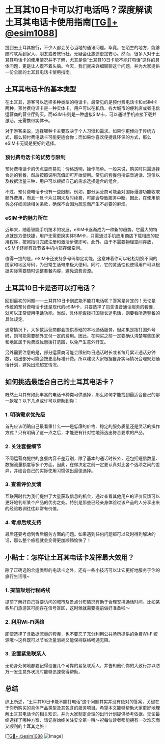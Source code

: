 # 土耳其10日卡可以打电话吗？深度解读土耳其电话卡使用指南[[TG💪+ @esim1088](https://t.me/s/esim1088)]

提到去土耳其旅行，不少人都会关心当地的通讯问题。毕竟，在陌生的地方，能够随时联系到家人、朋友或者旅行社，无疑会让旅途更加安心。然而，很多人对于土耳其电话卡的使用情况并不了解，尤其是像“土耳其10日卡能不能打电话”这样的具体问题，更是让人摸不着头脑。今天，我们就来详细聊聊这个问题，并为大家提供一份全面的土耳其电话卡使用指南。

## 土耳其电话卡的基本类型

在土耳其，游客可以选择多种类型的电话卡。最常见的是预付费电话卡和eSIM卡两种。预付费电话卡是一种实体卡，用户可以在机场、各大城市的便利店或者电信运营商的营业厅购买。而eSIM卡则是一种虚拟SIM卡，可以通过手机直接下载并激活，无需携带实体卡。

对于游客来说，选择哪种卡主要取决于个人习惯和需求。如果你更倾向于传统方式，那么预付费电话卡可能更适合你；而如果你喜欢便捷且环保的方式，那么eSIM卡无疑是更好的选择。

### 预付费电话卡的优势与限制

预付费电话卡的优点显而易见：价格透明，操作简单。一般来说，购买时只需选择合适的套餐，然后按照说明充值即可开始使用。常见的套餐包括语音通话、短信以及数据流量三种，用户可以根据自己的需求选择适合的组合。

不过，预付费电话卡也有一些限制。例如，部分运营商可能会对国际漫游功能收取额外费用，而且一旦卡片过期未及时续费，可能会导致服务中断。因此，在使用前务必仔细阅读相关条款，确保不会因为疏忽而产生不必要的麻烦。

### eSIM卡的魅力所在

近年来，随着智能手机技术的发展，eSIM卡逐渐成为一种新的趋势。它最大的特点就是方便快捷，用户无需更换实体SIM卡，只需通过手机应用商店下载相应的应用程序，按照指引完成注册和激活步骤即可。此外，由于不需要物理空间存放，eSIM卡还能有效节省手机内部存储空间。

值得一提的是，eSIM卡还支持多号码绑定功能，这意味着你可以轻松切换不同的国家和地区号码，为日常生活带来极大便利。同时，它的灵活性也使得用户可以根据实际需要随时调整套餐内容，避免浪费资源。

## 土耳其10日卡是否可以打电话？

回到最初的问题——土耳其10日卡到底能不能打电话呢？答案是肯定的！无论是传统的预付费电话卡还是现代的eSIM卡，只要选择了包含语音通话服务的套餐，就可以正常使用电话功能。当然，具体能否拨打国际长途电话，则要看所选套餐的具体规定。

通常情况下，大多数运营商都会提供基础的本地通话服务，但如果是拨打国外号码，则可能需要额外支付一定的费用。因此，在购买之前一定要确认清楚哪些国家和地区属于免费或优惠拨打范围，以免产生意外开支。

另外需要注意的是，部分运营商可能会限制每日通话时长或者每月累计通话分钟数，超出部分可能会按更高标准计费。所以建议大家根据自身实际情况合理规划通话计划，避免出现超支情况。

## 如何挑选最适合自己的土耳其电话卡？

既然土耳其有如此丰富的电话卡种类可供选择，那么如何才能找到最适合自己的那一款呢？以下几点或许可以帮助到你：

### 1. 明确需求优先级

首先应该明确自己最看重什么——是低廉的价格、稳定的服务质量还是灵活的操作方式？只有明确了这一点之后，才能更有针对性地筛选出符合要求的产品。

### 2. 关注套餐细节

不同运营商提供的套餐内容千差万别，除了基本的通话时长外，还包括短信数量、数据流量额度等多个方面。因此，在做决定之前一定要认真对比各个选项之间的差异，并结合自己的实际使用习惯做出最佳选择。

### 3. 查看评价反馈

互联网时代为我们提供了大量获取信息的机会，通过查看其他用户的评价反馈可以更好地判断某个产品的优劣之处。特别是那些已经亲身体验过该产品的人分享出来的经验教训往往非常有价值。

### 4. 考虑后续支持

最后还要考虑到售后服务方面的问题。如果遇到任何问题都可以及时得到解决的话，那么整个旅程就会变得更加顺畅愉快了！

## 小贴士：怎样让土耳其电话卡发挥最大效用？

除了正确选购合适类型的电话卡之外，还有一些小技巧可以让它更好地服务于你的旅行生活哦~

### 1. 提前规划行程路线

提前了解好自己将要访问的城市及景点分布情况有助于合理安排通话时间。比如某些热门旅游区可能存在信号盲区，这时候就需要提前做好准备啦～

### 2. 利用Wi-Fi网络

即使选择了含数据流量的套餐，也不要忘了充分利用公共场所提供的免费Wi-Fi资源哦～这样既可以节省流量消耗又能保持联络畅通无阻。

### 3. 设置紧急联系人

无论身处何地都要记得设置几个可靠的紧急联系人，并告知他们你的大致行踪以防万一发生意外状况时能够迅速获得帮助。

## 总结

综上所述，“土耳其10日卡能不能打电话”这个问题其实并没有绝对的答案，关键在于你所购买的具体产品类型及其包含的服务项目。希望本文能够帮助大家更好地理解土耳其电话卡的相关知识，并为大家制定合理的出行计划提供参考依据。无论最终选择了哪种方案，请记得始终关注安全第一哦～祝每位读者都能拥有一次难忘而又顺利的土耳其之旅！

[[TG💪+ @esim1088](https://t.me/s/esim1088) ![Image](https://i.postimg.cc/4NQfJmqS/Snipaste-2025-05-13-00-14-12.png)]